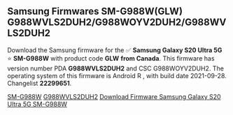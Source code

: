 <h2>Samsung Firmwares SM-G988W(GLW) G988WVLS2DUH2/G988WOYV2DUH2/G988WVLS2DUH2</h2>
Download the Samsung firmware for the ✅ <strong>Samsung Galaxy S20 Ultra 5G </strong> ⭐ <strong>SM-G988W</strong> with product code <strong>GLW</strong> <strong> from Canada</strong>. This firmware has version number PDA <strong>G988WVLS2DUH2</strong> and CSC G988WOYV2DUH2. The operating system of this firmware is Android R , with build date 2021-09-28. Changelist <strong>22299651</strong>.


[SM-G988W](https://samfirm.shop/samsung/model/SM-G988W)
[G988WVLS2DUH2](https://samfirm.shop/samsung/pda/G988WVLS2DUH2)
[Download Firmware Samsung Galaxy S20 Ultra 5G SM-G988W](https://samfirm.shop/samsung/firmware/460450)
